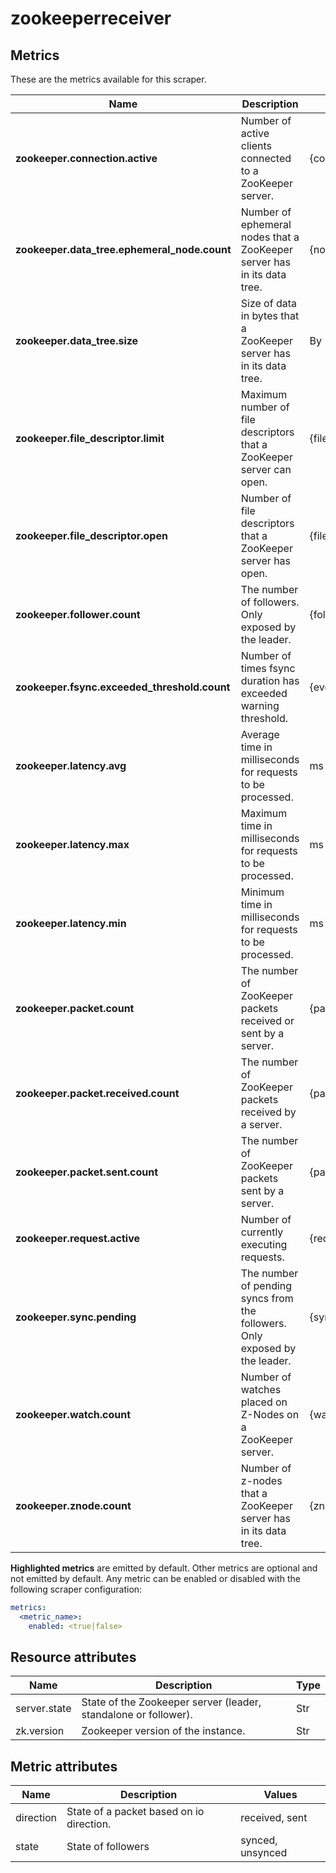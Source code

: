 [comment]: <> (Code generated by mdatagen. DO NOT EDIT.)

# zookeeperreceiver

## Metrics

These are the metrics available for this scraper.

| Name | Description | Unit | Type | Attributes |
| ---- | ----------- | ---- | ---- | ---------- |
| **zookeeper.connection.active** | Number of active clients connected to a ZooKeeper server. | {connections} | Sum(Int) | <ul> </ul> |
| **zookeeper.data_tree.ephemeral_node.count** | Number of ephemeral nodes that a ZooKeeper server has in its data tree. | {nodes} | Sum(Int) | <ul> </ul> |
| **zookeeper.data_tree.size** | Size of data in bytes that a ZooKeeper server has in its data tree. | By | Sum(Int) | <ul> </ul> |
| **zookeeper.file_descriptor.limit** | Maximum number of file descriptors that a ZooKeeper server can open. | {file_descriptors} | Gauge(Int) | <ul> </ul> |
| **zookeeper.file_descriptor.open** | Number of file descriptors that a ZooKeeper server has open. | {file_descriptors} | Sum(Int) | <ul> </ul> |
| **zookeeper.follower.count** | The number of followers. Only exposed by the leader. | {followers} | Sum(Int) | <ul> <li>state</li> </ul> |
| **zookeeper.fsync.exceeded_threshold.count** | Number of times fsync duration has exceeded warning threshold. | {events} | Sum(Int) | <ul> </ul> |
| **zookeeper.latency.avg** | Average time in milliseconds for requests to be processed. | ms | Gauge(Int) | <ul> </ul> |
| **zookeeper.latency.max** | Maximum time in milliseconds for requests to be processed. | ms | Gauge(Int) | <ul> </ul> |
| **zookeeper.latency.min** | Minimum time in milliseconds for requests to be processed. | ms | Gauge(Int) | <ul> </ul> |
| **zookeeper.packet.count** | The number of ZooKeeper packets received or sent by a server. | {packets} | Sum(Int) | <ul> <li>direction</li> </ul> |
| **zookeeper.packet.received.count** | The number of ZooKeeper packets received by a server. | {packets} | Sum(Int) | <ul> </ul> |
| **zookeeper.packet.sent.count** | The number of ZooKeeper packets sent by a server. | {packets} | Sum(Int) | <ul> </ul> |
| **zookeeper.request.active** | Number of currently executing requests. | {requests} | Sum(Int) | <ul> </ul> |
| **zookeeper.sync.pending** | The number of pending syncs from the followers. Only exposed by the leader. | {syncs} | Sum(Int) | <ul> </ul> |
| **zookeeper.watch.count** | Number of watches placed on Z-Nodes on a ZooKeeper server. | {watches} | Sum(Int) | <ul> </ul> |
| **zookeeper.znode.count** | Number of z-nodes that a ZooKeeper server has in its data tree. | {znodes} | Sum(Int) | <ul> </ul> |

**Highlighted metrics** are emitted by default. Other metrics are optional and not emitted by default.
Any metric can be enabled or disabled with the following scraper configuration:

```yaml
metrics:
  <metric_name>:
    enabled: <true|false>
```

## Resource attributes

| Name | Description | Type |
| ---- | ----------- | ---- |
| server.state | State of the Zookeeper server (leader, standalone or follower). | Str |
| zk.version | Zookeeper version of the instance. | Str |

## Metric attributes

| Name | Description | Values |
| ---- | ----------- | ------ |
| direction | State of a packet based on io direction. | received, sent |
| state | State of followers | synced, unsynced |

